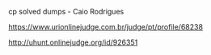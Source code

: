 cp solved dumps - Caio Rodrigues

https://www.urionlinejudge.com.br/judge/pt/profile/68238

http://uhunt.onlinejudge.org/id/926351
